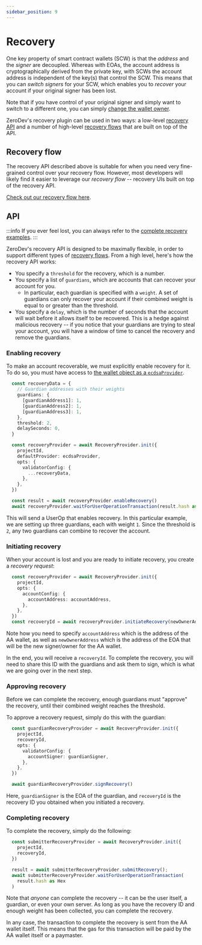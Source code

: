 ```yaml
---
sidebar_position: 9
---
```


# Recovery

One key property of smart contract wallets (SCW) is that the *address* and the *signer* are decoupled.  Whereas with EOAs, the account address is cryptographically derived from the private key, with SCWs the account address is independent of the key(s) that control the SCW.  This means that you can *switch signers* for your SCW, which enables you to *recover* your account if your original signer has been lost.

Note that if you have control of your original signer and simply want to switch to a different one, you can simply [change the wallet owner](/use-wallets/change-wallet-owner).

ZeroDev's recovery plugin can be used in two ways: a low-level [recovery API](#api) and a number of high-level [recovery flows](#recovery-flows) that are built on top of the API.

## Recovery flow

The recovery API described above is suitable for when you need very fine-grained control over your recovery flow.  However, most developers will likely find it easier to leverage our *recovery flow* -- recovery UIs built on top of the recovery API.

[Check out our recovery flow here](https://github.com/zerodevapp/recovery-flow).

## API

:::info
If you ever feel lost, you can always refer to the [complete recovery examples](https://github.com/zerodevapp/plugin-examples/tree/main/recovery).
:::

ZeroDev's recovery API is designed to be maximally flexible, in order to support different types of [recovery flows](#recovery-flows).  From a high level, here's how the recovery API works:

- You specify a `threshold` for the recovery, which is a number.
- You specify a list of `guardians`, which are accounts that can recover your account for you.
  - In particular, each guardian is specified with a `weight`.  A set of guardians can only recover your account if their combined weight is equal to or greater than the threshold.
- You specify a `delay`, which is the number of seconds that the account will wait before it allows itself to be recovered.  This is a hedge against malicious recovery -- if you notice that your guardians are trying to steal your account, you will have a window of time to cancel the recovery and remove the guardians.

### Enabling recovery

To make an account recoverable, we must explicitly enable recovery for it.  To do so, you must have access to [the wallet object as a `ecdsaProvider`](https://docs.zerodev.app/create-wallets/overview).

```typescript
  const recoveryData = {
    // Guardian addresses with their weights
    guardians: {  
      [guardianAddress1]: 1,
      [guardianAddress2]: 1,
      [guardianAddress3]: 1,
    },
    threshold: 2,
    delaySeconds: 0,
  }

  const recoveryProvider = await RecoveryProvider.init({
    projectId,
    defaultProvider: ecdsaProvider,
    opts: {
      validatorConfig: {
        ...recoveryData,
      },
    },
  })

  const result = await recoveryProvider.enableRecovery()
  await recoveryProvider.waitForUserOperationTransaction(result.hash as Hex)
```

This will send a UserOp that enables recovery.  In this particular example, we are setting up three guardians, each with weight `1`.  Since the threshold is `2`, any two guardians can combine to recover the account.

### Initiating recovery

When your account is lost and you are ready to initiate recovery, you create a *recovery request*:

```typescript
  const recoveryProvider = await RecoveryProvider.init({
    projectId,
    opts: {
      accountConfig: {
        accountAddress: accountAddress,
      },
    },
  })
  const recoveryId = await recoveryProvider.initiateRecovery(newOwnerAddress)
```

Note how you need to specify `accountAddress` which is the address of the AA wallet, as well as `newOwnerAddress` which is the address of the EOA that will be the new signer/owner for the AA wallet.

In the end, you will receive a `recoveryId`.  To complete the recovery, you will need to share this ID with the guardians and ask them to sign, which is what we are going over in the next step.

### Approving recovery

Before we can complete the recovery, enough guardians must "approve" the recovery, until their combined weight reaches the threshold.

To approve a recovery request, simply do this with the guardian:

```typescript
  const guardianRecoveryProvider = await RecoveryProvider.init({
    projectId,
    recoveryId,
    opts: {
      validatorConfig: {
        accountSigner: guardianSigner,
      },
    },
  })

  await guardianRecoveryProvider.signRecovery()
```

Here, `guardianSigner` is the EOA of the guardian, and `recoveryId` is the recovery ID you obtained when you initiated a recovery.

### Completing recovery

To complete the recovery, simply do the following:

```typescript
  const submitterRecoveryProvider = await RecoveryProvider.init({
    projectId,
    recoveryId,
  })

  result = await submitterRecoveryProvider.submitRecovery();
  await submitterRecoveryProvider.waitForUserOperationTransaction(
    result.hash as Hex
  )
```

Note that *anyone* can complete the recovery -- it can be the user itself, a guardian, or even your own server.  As long as you have the recovery ID and enough weight has been collected, you can complete the recovery.

In any case, the transaction to complete the recovery is sent from the AA wallet itself.  This means that the gas for this transaction will be paid by the AA wallet itself or a paymaster.